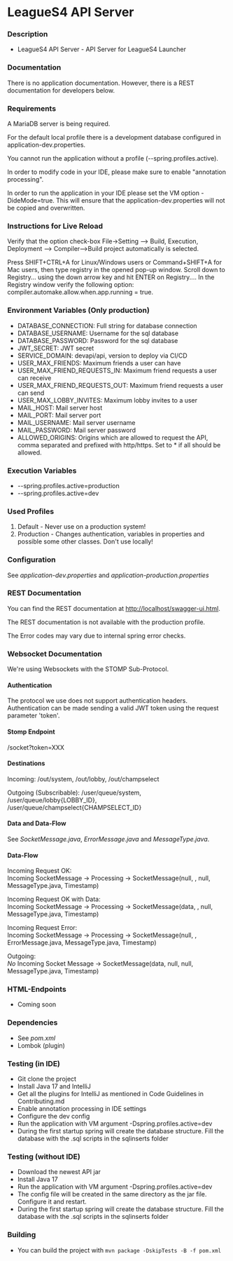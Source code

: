 # LeagueS4 API Server

### Description

* LeagueS4 API Server - API Server for LeagueS4 Launcher

### Documentation

There is no application documentation. However, there is a REST documentation for developers below.

### Requirements

A MariaDB server is being required.

For the default local profile there is a development database configured in application-dev.properties.

You cannot run the application without a profile (--spring.profiles.active).

In order to modify code in your IDE, please make sure to enable "annotation processing".

In order to run the application in your IDE please set the VM option -DideMode=true. This will ensure that the
application-dev.properties will not be copied and overwritten.

### Instructions for Live Reload

Verify that the option check-box File->Setting –> Build, Execution, Deployment –> Compiler–>Build project automatically
is selected.

Press SHIFT+CTRL+A for Linux/Windows users or Command+SHIFT+A for Mac users, then type registry in the opened pop-up
window. Scroll down to Registry... using the down arrow key and hit ENTER on Registry.... In the Registry window verify
the following option: compiler.automake.allow.when.app.running = true.

### Environment Variables (Only production)

* DATABASE_CONNECTION: Full string for database connection
* DATABASE_USERNAME: Username for the sql database
* DATABASE_PASSWORD: Password for the sql database
* JWT_SECRET: JWT secret
* SERVICE_DOMAIN: devapi/api, version to deploy via CI/CD
* USER_MAX_FRIENDS: Maximum friends a user can have
* USER_MAX_FRIEND_REQUESTS_IN: Maximum friend requests a user can receive
* USER_MAX_FRIEND_REQUESTS_OUT: Maximum friend requests a user can send
* USER_MAX_LOBBY_INVITES: Maximum lobby invites to a user
* MAIL_HOST: Mail server host
* MAIL_PORT: Mail server port
* MAIL_USERNAME: Mail server username
* MAIL_PASSWORD: Mail server password
* ALLOWED_ORIGINS: Origins which are allowed to request the API, comma separated and prefixed with http/https. Set to *
  if all should be allowed.

### Execution Variables

* --spring.profiles.active=production
* --spring.profiles.active=dev

### Used Profiles

1. Default - Never use on a production system!
2. Production - Changes authentication, variables in properties and possible some other classes. Don't use locally!

### Configuration

See *application-dev.properties* and *application-production.properties*

### REST Documentation

You can find the REST documentation at <http://localhost/swagger-ui.html>.

The REST documentation is not available with the production profile.

The Error codes may vary due to internal spring error checks.

### Websocket Documentation

We're using Websockets with the STOMP Sub-Protocol.

#### Authentication

The protocol we use does not support authentication headers. Authentication can be made sending a valid JWT token using
the request parameter 'token'.

#### Stomp Endpoint

/socket?token=XXX

#### Destinations

Incoming: /out/system, /out/lobby, /out/champselect

Outgoing (Subscribable): /user/queue/system, /user/queue/lobby{LOBBY_ID}, /user/queue/champselect{CHAMPSELECT_ID}

#### Data and Data-Flow

See *SocketMessage.java*, *ErrorMessage.java* and *MessageType.java*.

#### Data-Flow

Incoming Request OK:  
Incoming SocketMessage -> Processing -> SocketMessage(null, <Original Message ID>, null, MessageType.java, Timestamp)

Incoming Request OK with Data:  
Incoming SocketMessage -> Processing -> SocketMessage(data, <Original Message ID>, null, MessageType.java, Timestamp)

Incoming Request Error:  
Incoming SocketMessage -> Processing -> SocketMessage(null, <Original Message ID>, ErrorMessage.java, MessageType.java,
Timestamp)

Outgoing:  
*No* Incoming Socket Message -> SocketMessage(data, null, null, MessageType.java, Timestamp)

### HTML-Endpoints

* Coming soon

### Dependencies

* See *pom.xml*
* Lombok (plugin)

### Testing (in IDE)

* Git clone the project
* Install Java 17 and IntelliJ
* Get all the plugins for IntelliJ as mentioned in Code Guidelines in Contributing.md
* Enable annotation processing in IDE settings
* Configure the dev config
* Run the application with VM argument -Dspring.profiles.active=dev
* During the first startup spring will create the database structure. Fill the database with the .sql scripts in the
  sqlinserts folder

### Testing (without IDE)

* Download the newest API jar
* Install Java 17
* Run the application with VM argument -Dspring.profiles.active=dev
* The config file will be created in the same directory as the jar file. Configure it and restart.
* During the first startup spring will create the database structure. Fill the database with the .sql scripts in the
  sqlinserts folder

### Building

* You can build the project with `mvn package -DskipTests -B -f pom.xml`